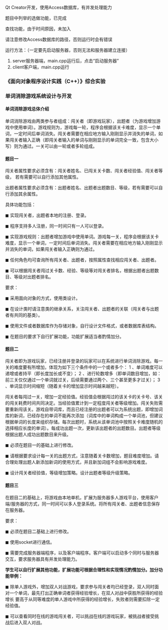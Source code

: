 Qt Creator开发，使用Access数据库，有并发处理能力

题目中列举的选做功能，已完成

查找功能，由于时间原因，未加入

请注意修改Access数据库的路径，否则运行时会有错误

运行方法：（一定要先启动服务器，否则无法和服务器建立连接）
1. server服务器端，main.cpp运行后，点击“启动服务器”
2. client客户端，main.cpp运行



### 《面向对象程序设计实践（C++）》综合实验

### 单词消除游戏系统设计与开发

#### 单词消除游戏总体介绍

单词消除游戏由两类参与者组成：闯关者（即游戏玩家），出题者（为游戏增加游戏中使用单词）。游戏规则为，游戏每一轮，程序会根据该关卡难度，显示一个单词，一定时间后单词消失。闯关者需要在相应地方输入刚刚显示并消失的单词，如果闯关者输入正确（即闯关者输入的单词与刚刚显示的单词完全一致，包含大小写）则为通过。一关可以由一轮或者多轮组成。

#### 题目一

闯关者属性要求必须含有：闯关者姓名、已闯关关卡数、闯关者经验值、闯关者等级， 若有需要可以自行添加其他属性。

出题者属性要求必须含有：出题者姓名、出题者出题数目、等级，若有需要可以自行添加其余属性。

具体功能包括：

 ◼ 实现闯关者，出题者本地的注册、登录。

 ◼ 程序支持多人注册，同一时间只有一人可以登录。

 ◼ 实现游戏规则：出题者增加游戏中使用单词。游戏每一关，程序会根据该关卡难度，显示一个单词，一定时间后单词消失。闯关者需要在相应地方输入刚刚显示并消失的单词，如果闯关者输入正确则为通过。

 ◼ 任何角色均可查询所有闯关者、出题者，按照属性查找相应闯关者、出题者。

 ◼ 可以根据闯关者闯过关卡数、经验、等级等对闯关者排名，根据出题者出题数目、等级对出题者排名。

要求：

◼ 采用面向对象的方式，使用类设计。

◼ 在设计类时请注意类的继承关系，关注闯关者、出题者的关联（闯关者与出题者有共同的基类）。

◼ 使用文件或者数据库作为存储对象，自行设计文件格式，或者数据库表结构。

◼ 在题目的要求下自行扩展功能，功能扩展适当者酌情加分。

#### 题目二

闯关者即为游戏玩家，已经注册并登录的玩家可以在系统进行单词消除游戏。每一关的难度要有所增加，体现为如下三个条件中的一个或者多个： 1 、单词难度可以递增或者持平（即长度加长或不变）； 2 、进行轮数增多（即单词数目增加，如：前三关仅仅通过一个单词就过关，后续需要通过两个、三个甚至更多才过关）； 3 、单词显示时间缩短（随着关卡的增加显示时间越来越短）。

闯关者每闯过一关，增加一定经验值。经验值会根据闯过的该关卡的关卡号、该关的闯关耗费时间共同决定。当经验值累计到一定程度闯关者等级增加。闯关失败需要重新闯该关。游戏自带词库，而且已经注册的出题者可以为系统出题，即增加词库的新词，已经存在的单词不能再次添加（词库中的单词构成一个单词池，但建议根据单词的长度来组织存储。每次出题时，系统从该单词池中按照关卡难度随机的选择相应长度的单词）。每成功出题一次，更新该出题者的出题数目。出题者等级根据出题人成功出题数目来升级。

◼ 必须在题目一的基础上进行修改。

◼ 请根据要求设计每一关的出题方式，注意随着关卡数增加，题目难度增加。请合理处理出题人新添加新词的使用方式，并且新加词组不会影响游戏难度。

◼ 设计闯关者经验值，等级增加策略。设计出题者等级升级策略。

#### 题目三

在题目二的基础上，将游戏由本地单机，扩展为服务器多人游戏平台，使用客户端/服务器的方式，同一时间可以多人登录系统。将所有闯关者、出题者信息保存在服务器。

要求：

◼ 必须在题目二基础上进行修改。

◼ 使用socket进行通信。

◼ 需要完成服务器端程序，以及客户端程序。客户端可以启动多个同时与服务器交互，要求服务器具有并发处理能力。

**学生可以自行扩展其他功能，扩展功能可根据合理性和实现情况酌情加分。加分功能举例：**

◼ 除单人游戏外，增加双人对战游戏，要求参与闯关者均已经登录，双人同时面对一个单词，最先打出正确单词者获得经验增长，在双人对战中获胜所获得的经验增长 要高于从同等难度的单人游戏中所获得的经验增长，失败者则需要扣除一定经验值。

◼ 可以查看同时在线的游戏闯关者，可以挑战在线的游戏玩家，被挑战者接受挑战后进入双人对战。
